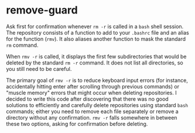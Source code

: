 # remove-guard

Ask first for confirmation whenever `rm -r` is called in a `bash` shell session. The repository consists of a function to add to your `.bashrc` file and an alias for the function (`rmv`). It also aliases another function to mask the standard `rm` command. 

When `rmv -r` is called, it displays the first few subdirectories that would be deleted by the standard `rm -r` command. It does not list all directories, so you still need to be careful. 

The primary goal of `rmv -r` is to reduce keyboard input errors (for instance, accidentally hitting enter after scrolling through previous commands) or "muscle memory" errors that might occur when deleting repositories. I decided to write this code after discovering that there was no good solutions to efficiently and carefully delete repositories using standard `bash` commands; either you need to remove each file separately or remove a directory without any confirmation. `rmv -r` falls somewhere in between these two options, asking for confirmation before deleting.

